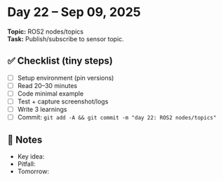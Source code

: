 # Day 22 – Sep 09, 2025
**Topic:** ROS2 nodes/topics  
**Task:** Publish/subscribe to sensor topic.

## ✅ Checklist (tiny steps)
- [ ] Setup environment (pin versions)
- [ ] Read 20–30 minutes
- [ ] Code minimal example
- [ ] Test + capture screenshot/logs
- [ ] Write 3 learnings
- [ ] Commit: `git add -A && git commit -m "day 22: ROS2 nodes/topics"`

## 📓 Notes
- Key idea:
- Pitfall:
- Tomorrow:
